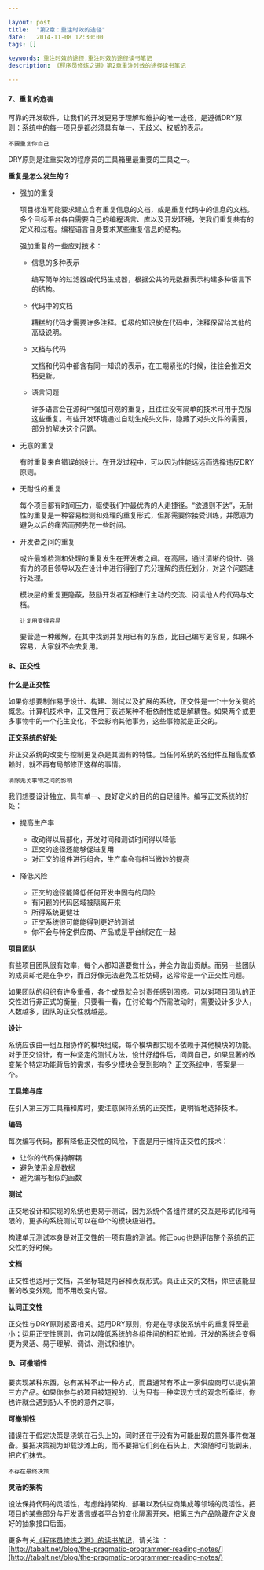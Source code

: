 ```yaml
---

layout: post
title:  "第2章：重注时效的途径"
date:   2014-11-08 12:30:00
tags: []

keywords: 重注时效的途径,重注时效的途径读书笔记
description: 《程序员修炼之道》第2章重注时效的途径读书笔记

---
```



#### 7、重复的危害

可靠的开发软件，让我们的开发更易于理解和维护的唯一途径，是遵循DRY原则：系统中的每一项只是都必须具有单一、无歧义、权威的表示。

`不要重复你自己`

DRY原则是注重实效的程序员的工具箱里最重要的工具之一。


**重复是怎么发生的？**

* 强加的重复

	项目标准可能要求建立含有重复信息的文档，或是重复代码中的信息的文档。多个目标平台各自需要自己的编程语言、库以及开发环境，使我们重复共有的定义和过程。编程语言自身要求某些重复信息的结构。

	强加重复的一些应对技术：
	
	* 信息的多种表示
	
		编写简单的过滤器或代码生成器，根据公共的元数据表示构建多种语言下的结构。
	
	* 代码中的文档
	
		糟糕的代码才需要许多注释。低级的知识放在代码中，注释保留给其他的高级说明。
		
	* 文档与代码
	
		文档和代码中都含有同一知识的表示，在工期紧张的时候，往往会推迟文档更新。
		
	* 语言问题
	
		许多语言会在源码中强加可观的重复，且往往没有简单的技术可用于克服这些重复。有些开发环境通过自动生成头文件，隐藏了对头文件的需要，部分的解决这个问题。
		

* 无意的重复

	有时重复来自错误的设计。在开发过程中，可以因为性能远远而选择违反DRY原则。

* 无耐性的重复

	每个项目都有时间压力，驱使我们中最优秀的人走捷径。“欲速则不达”，无耐性的重复是一种容易检测和处理的重复形式，但那需要你接受训练，并愿意为避免以后的痛苦而预先花一些时间。

* 开发者之间的重复

	或许最难检测和处理的重复发生在开发者之间。在高层，通过清晰的设计、强有力的项目领导以及在设计中进行得到了充分理解的责任划分，对这个问题进行处理。
	
	模块层的重复更隐蔽，鼓励开发者互相进行主动的交流、阅读他人的代码与文档。
	
	`让复用变得容易`
	
	要营造一种缓解，在其中找到并复用已有的东西，比自己编写更容易，如果不容易，大家就不会去复用。
	
	
	
#### 8、正交性

**什么是正交性**

如果你想要制作易于设计、构建、测试以及扩展的系统，正交性是一个十分关键的概念。计算机技术中，正交性用于表述某种不相依耐性或是解耦性。如果两个或更多事物中的一个花生变化，不会影响其他事务，这些事物就是正交的。


**正交系统的好处**

非正交系统的改变与控制更复杂是其固有的特性。当任何系统的各组件互相高度依赖时，就不再有局部修正这样的事情。


``消除无关事物之间的影响``

我们想要设计独立、具有单一、良好定义的目的的自足组件。编写正交系统的好处：

* 提高生产率

	* 改动得以局部化，开发时间和测试时间得以降低
	* 正交的途径还能够促进复用
	* 对正交的组件进行组合，生产率会有相当微妙的提高

* 降低风险

	* 正交的途径能降低任何开发中固有的风险
	* 有问题的代码区域被隔离开来
	* 所得系统更健壮
	* 正交系统很可能能得到更好的测试
	* 你不会与特定供应商、产品或是平台绑定在一起
	

**项目团队**

有些项目团队很有效率，每个人都知道要做什么，并全力做出贡献。而另一些团队的成员却老是在争吵，而且好像无法避免互相妨碍，这常常是一个正交性问题。

如果团队的组织有许多重叠，各个成员就会对责任感到困惑。可以对项目团队的正交性进行非正式的衡量，只要看一看，在讨论每个所需改动时，需要设计多少人，人数越多，团队的正交性就越差。


**设计**

系统应该由一组互相协作的模块组成，每个模块都实现不依赖于其他模块的功能。对于正交设计，有一种坚定的测试方法，设计好组件后，问问自己，如果显著的改变某个特定功能背后的需求，有多少模块会受到影响？ 正交系统中，答案是一个。


**工具箱与库**

在引入第三方工具箱和库时，要注意保持系统的正交性，更明智地选择技术。


**编码**

每次编写代码，都有降低正交性的风险，下面是用于维持正交性的技术：

* 让你的代码保持解耦
* 避免使用全局数据
* 避免编写相似的函数


**测试**

正交地设计和实现的系统也更易于测试，因为系统个各组件建的交互是形式化和有限的，更多的系统测试可以在单个的模块级进行。

构建单元测试本身是对正交性的一项有趣的测试。修正bug也是评估整个系统的正交性的好时候。


**文档**

正交性也适用于文档，其坐标轴是内容和表现形式。真正正交的文档，你应该能显著的改变外观，而不用改变内容。


**认同正交性**

正交性与DRY原则紧密相关。运用DRY原则，你是在寻求使系统中的重复将至最小；运用正交性原则，你可以降低系统的各组件间的相互依赖。开发的系统会变得更为灵活、易于理解、调试、测试和维护。


#### 9、可撤销性

要实现某种东西，总有某种不止一种方式，而且通常有不止一家供应商可以提供第三方产品。如果你参与的项目被短视的、认为只有一种实现方式的观念所牵绊，你也许就会遇到扔人不悦的意外之事。


**可撤销性**

错误在于假定决策是浇筑在石头上的，同时还在于没有为可能出现的意外事件做准备。要把决策视为卸载沙滩上的，而不要把它们刻在石头上，大浪随时可能到来，把它们抹去。

`不存在最终决策`

**灵活的架构**

设法保持代码的灵活性，考虑维持架构、部署以及供应商集成等领域的灵活性。把项目的某些部分与开发语言或者平台的变化隔离开来，把第三方产品隐藏在定义良好的抽象接口后面。









更多有关[《程序员修炼之道》的读书笔记](http://tabalt.net/blog/the-pragmatic-programmer-reading-notes/)，请关注 ：  
[http://tabalt.net/blog/the-pragmatic-programmer-reading-notes/](http://tabalt.net/blog/the-pragmatic-programmer-reading-notes/)